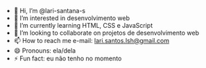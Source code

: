 - 👋 Hi, I’m @lari-santana-s
- 👀 I’m interested in desenvolvimento web 
- 🌱 I’m currently learning HTML, CSS e JavaScript
- 💞️ I’m looking to collaborate on projetos de desenvolvimento web
- 📫 How to reach me e-mail: lari.santos.lsh@gmail.com
- 😄 Pronouns: ela/dela
- ⚡ Fun fact: eu não tenho no momento

<!---
lari-santana-s/lari-santana-s is a ✨ special ✨ repository because its `README.md` (this file) appears on your GitHub profile.
You can click the Preview link to take a look at your changes.
--->
